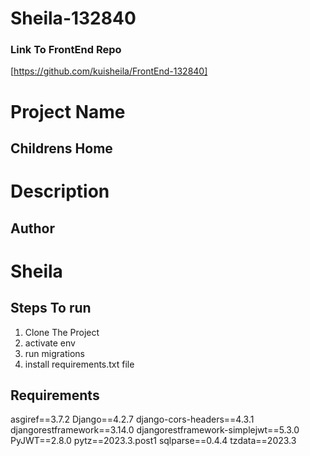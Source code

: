 # Sheila-132840

### Link To FrontEnd Repo
[https://github.com/kuisheila/FrontEnd-132840]

# Project Name
## Childrens Home

# Description


## Author
# Sheila

## Steps To run 
1. Clone The Project
2. activate env
3. run migrations
4. install requirements.txt file

## Requirements

asgiref==3.7.2
Django==4.2.7
django-cors-headers==4.3.1
djangorestframework==3.14.0
djangorestframework-simplejwt==5.3.0
PyJWT==2.8.0
pytz==2023.3.post1
sqlparse==0.4.4
tzdata==2023.3
